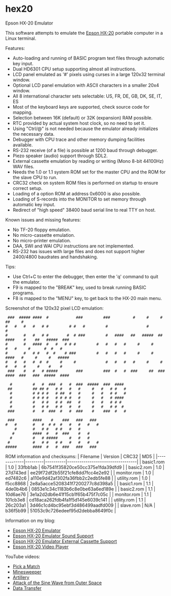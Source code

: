 # hex20
Epson HX-20 Emulator

This software attempts to emulate the [Epson HX-20](https://en.wikipedia.org/wiki/Epson_HX-20) portable computer in a Linux terminal.

Features:
* Auto-loading and running of BASIC program text files through automatic key input.
* Dual HD6301 CPU setup supporting almost all instructions.
* LCD panel emulated as '#' pixels using curses in a large 120x32 terminal window.
* Optional LCD panel emulation with ASCII characters in a smaller 20x4 window.
* All 8 international character sets selectable: US, FR, DE, GB, DK, SE, IT, ES
* Most of the keyboard keys are supported, check source code for mapping.
* Selection between 16K (default) or 32K (expansion) RAM possible.
* RTC provided by actual system host clock, so no need to set it.
* Using "Ctrl/@" is not needed because the emulator already initializes the necessary data.
* Debugger with CPU trace and other memory dumping facilities available.
* RS-232 receive (of a file) is possible at 1200 baud through debugger.
* Piezo speaker (audio) support through SDL2.
* External cassette emulation by reading or writing (Mono 8-bit 44100Hz) WAV files.
* Needs the 1.0 or 1.1 system ROM set for the master CPU and the ROM for the slave CPU to run.
* CRC32 check on system ROM files is performed on startup to ensure correct setup.
* Loading of a option ROM at address 0x6000 is also possible.
* Loading of S-records into the MONITOR to set memory through automatic key input.
* Redirect of "high speed" 38400 baud serial line to real TTY on host.

Known issues and missing features:
* No TF-20 floppy emulation.
* No micro-cassette emulation.
* No micro-printer emulation.
* DAA, SWI and WAI CPU instructions are not implemented.
* RS-232 has issues with large files and does not support higher 2400/4800 baudrates and handshaking.

Tips:
* Use Ctrl+C to enter the debugger, then enter the 'q' command to quit the emulator.
* F9 is mapped to the "BREAK" key, used to break running BASIC programs.
* F8 is mapped to the "MENU" key, to get back to the HX-20 main menu.

Screenshot of the 120x32 pixel LCD emulation:
```
 ###  ##### ####  #            ###         ###          #     #     #          ##     #
#   #   #   #   # #         # #   #         #                 #                 #
#       #   #   # #        #  # ###         #   ####   ##   #####  ##   ####    #    ##   #####  ###
#       #   ####  #	  #   # # #         #   #   #   #     #     #       #   #     #      #  #   #
#       #   # #   #	 #    # ###         #   #   #   #     #     #    ####   #     #     #   #####
#   #   #   #  #  #     #     #             #   #   #   #     #     #   #   #   #     #    #    #
 ###    #   #   # #####        ###         ###  #   #  ###     ##  ###   ####  ###   ###  #####  ####

  #         #   #  ###  #   #  ###  #####  ###  ####
 ##         ## ## #   # #   #   #     #   #   # #   #
  #         # # # #   # ##  #   #     #   #   # #   #
  #         # # # #   # # # #   #     #   #   # ####
  #         #   # #   # #  ##   #     #   #   # # #
  #         #   # #   # #   #   #     #   #   # #  #
 ###        #   #  ###  #   #  ###    #    ###  #   #

 ###        ####    #    ###   ###   ###
#   #       #   #  # #  #   #   #   #   #
    #       #   # #   # #	#   #
   #        ####  #   #  ###    #   #
  #         #   # #####     #   #   #
 #          #   # #   # #   #   #   #   #
#####       ####  #   #  ###   ###   ###
```

ROM information and checksums:
| Filename    | Version | CRC32    | MD5                              |
|-------------|---------|----------|----------------------------------|
| basic1.rom  | 1.0     | 33fbb1ab | 6b7541f35820ce50cc375e1fda39dfd9 |
| basic2.rom  | 1.0     | 27d743ed | ee29f72df2b55f21cfe8dd7fcc4e2e92 |
| monitor.rom | 1.0     | ed7482c6 | a110e9d42af302fa36fbb2c2edb5fe88 |
| utility.rom | 1.0     | f5cc8868 | 2e8a5acce5208341f7200277c8d398a5 |
| basic1.rom  | 1.1     | 4de0b4b6 | 0853e1c34c1183b6c8e0be63a6ed189e |
| basic2.rom  | 1.1     | 10d6ae76 | 3e1a2d2db6e41f15cb1f65b475f7c05c |
| monitor.rom | 1.1     | 101cb3e8 | cd18aca262fdb4fa1f5d145e6039c141 |
| utility.rom | 1.1     | 26c203a1 | 3d46c1cd4bc95ebf3d486499aadfd009 |
| slave.rom   | N/A     | b36f5b99 | 51053c9c726edeef95d2debba8649f0c |

Information on my blog:
* [Epson HX-20 Emulator](https://kobolt.github.io/article-203.html)
* [Epson HX-20 Emulator Sound Support](https://kobolt.github.io/article-214.html)
* [Epson HX-20 Emulator External Cassette Support](https://kobolt.github.io/article-218.html)
* [Epson HX-20 Video Player](https://kobolt.github.io/article-220.html)

YouTube videos:
* [Pick a Match](https://www.youtube.com/watch?v=dpQw2QPLM_Q)
* [Minesweeper](https://www.youtube.com/watch?v=atJrgReYC5I)
* [Artillery](https://www.youtube.com/watch?v=u1FT2iOwCAQ)
* [Attack of the Sine Wave from Outer Space](https://www.youtube.com/watch?v=q-rid6iUhw8)
* [Data Transfer](https://www.youtube.com/watch?v=No1LgJNcGDE)

